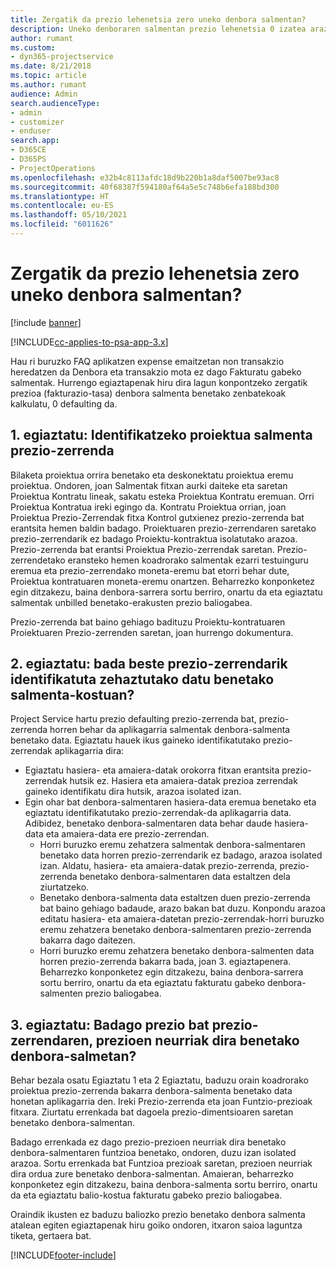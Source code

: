 ```yaml
---
title: Zergatik da prezio lehenetsia zero uneko denbora salmentan?
description: Uneko denboraren salmentan prezio lehenetsia 0 izatea arazoa konpontzeko.
author: rumant
ms.custom:
- dyn365-projectservice
ms.date: 8/21/2018
ms.topic: article
ms.author: rumant
audience: Admin
search.audienceType:
- admin
- customizer
- enduser
search.app:
- D365CE
- D365PS
- ProjectOperations
ms.openlocfilehash: e32b4c8113afdc18d9b220b1a8daf5007be93ac8
ms.sourcegitcommit: 40f68387f594180af64a5e5c748b6efa188bd300
ms.translationtype: HT
ms.contentlocale: eu-ES
ms.lasthandoff: 05/10/2021
ms.locfileid: "6011626"
---
```

# <a name="why-is-price-defaulting-to-zero-on-time-sales-actuals"></a>Zergatik da prezio lehenetsia zero uneko denbora salmentan?

[!include [banner](../includes/psa-now-project-operations.md)]

[!INCLUDE[cc-applies-to-psa-app-3.x](../includes/cc-applies-to-psa-app-3x.md)]

Hau ri buruzko FAQ aplikatzen expense emaitzetan non transakzio heredatzen da Denbora eta transakzio mota ez dago Fakturatu gabeko salmentak. Hurrengo egiaztapenak hiru dira lagun konpontzeko zergatik prezioa (fakturazio-tasa) denbora salmenta benetako zenbatekoak kalkulatu, 0 defaulting da.

## <a name="check-1-identify-the-sales-price-list-for-the-project"></a>1. egiaztatu: Identifikatzeko proiektua salmenta prezio-zerrenda

Bilaketa proiektua orrira benetako eta deskonektatu proiektua eremu proiektua. Ondoren, joan Salmentak fitxan aurki daiteke eta saretan Proiektua Kontratu lineak, sakatu esteka Proiektua Kontratu eremuan. Orri Proiektua Kontratua ireki egingo da. Kontratu Proiektua orrian, joan Proiektua Prezio-Zerrendak fitxa Kontrol gutxienez prezio-zerrenda bat erantsita hemen baldin badago. Proiektuaren prezio-zerrendaren saretako prezio-zerrendarik ez badago Proiektu-kontraktua isolatutako arazoa. Prezio-zerrenda bat erantsi Proiektua Prezio-zerrendak saretan. Prezio-zerrendetako eransteko hemen koadrorako salmentak ezarri testuinguru eremua eta prezio-zerrendako moneta-eremu bat etorri behar dute, Proiektua kontratuaren moneta-eremu onartzen. Beharrezko konponketez egin ditzakezu, baina denbora-sarrera sortu berriro, onartu da eta egiaztatu salmentak unbilled benetako-erakusten prezio baliogabea. 

Prezio-zerrenda bat baino gehiago badituzu Proiektu-kontratuaren Proiektuaren Prezio-zerrenden saretan, joan hurrengo dokumentura.

## <a name="check-2-are-any-of-the-price-lists-identified-above-valid-for-the-specific-date-of-the-time-sales-actual"></a>2. egiaztatu: bada beste prezio-zerrendarik identifikatuta zehaztutako datu benetako salmenta-kostuan?

Project Service hartu prezio defaulting prezio-zerrenda bat, prezio-zerrenda horren behar da aplikagarria salmentak denbora-salmenta benetako data. Egiaztatu hauek ikus gaineko identifikatutako prezio-zerrendak aplikagarria dira:
- Egiaztatu hasiera- eta amaiera-datak orokorra fitxan erantsita prezio-zerrendak hutsik ez. Hasiera eta amaiera-datak prezioa zerrendak gaineko identifikatu dira hutsik, arazoa isolated izan. 
- Egin ohar bat denbora-salmentaren hasiera-data eremua benetako eta egiaztatu identifikatutako prezio-zerrendak-da aplikagarria data. Adibidez, benetako denbora-salmentaren data behar daude hasiera-data eta amaiera-data ere prezio-zerrendan. 
    - Horri buruzko eremu zehatzera salmentak denbora-salmentaren benetako data horren prezio-zerrendarik ez badago, arazoa isolated izan. Aldatu, hasiera- eta amaiera-datak prezio-zerrenda, prezio-zerrenda benetako denbora-salmentaren data estaltzen dela ziurtatzeko. 
    - Benetako denbora-salmenta data estaltzen duen prezio-zerrenda bat baino gehiago badaude, arazo bakan bat duzu. Konpondu arazoa editatu hasiera- eta amaiera-datetan prezio-zerrendak-horri buruzko eremu zehatzera benetako denbora-salmentaren prezio-zerrenda bakarra dago daitezen. 
    - Horri buruzko eremu zehatzera benetako denbora-salmenten data horren prezio-zerrenda bakarra bada, joan 3. egiaztapenera.
Beharrezko konponketez egin ditzakezu, baina denbora-sarrera sortu berriro, onartu da eta egiaztatu fakturatu gabeko denbora-salmenten prezio baliogabea.

## <a name="check-3-is-there-a-price-in-the-price-list-for-the-pricing-dimensions-on-the-time-sales-actual"></a>3. egiaztatu: Badago prezio bat prezio-zerrendaren, prezioen neurriak dira benetako denbora-salmetan?

Behar bezala osatu Egiaztatu 1 eta 2 Egiaztatu, baduzu orain koadrorako proiektua prezio-zerrenda bakarra denbora-salmenta benetako data honetan aplikagarria den. Ireki Prezio-zerrenda eta joan Funtzio-prezioak fitxara. Ziurtatu errenkada bat dagoela prezio-dimentsioaren saretan benetako denbora-salmentan.

Badago errenkada ez dago prezio-prezioen neurriak dira benetako denbora-salmentaren funtzioa benetako, ondoren, duzu izan isolated arazoa. Sortu errenkada bat Funtzioa prezioak saretan, prezioen neurriak dira ordua zure benetako denbora-salmentan. Amaieran, beharrezko konponketez egin ditzakezu, baina denbora-salmenta sortu berriro, onartu da eta egiaztatu balio-kostua fakturatu gabeko prezio baliogabea.

Oraindik ikusten ez baduzu baliozko prezio benetako denbora salmenta atalean egiten egiaztapenak hiru goiko ondoren, itxaron saioa laguntza tiketa, gertaera bat. 



[!INCLUDE[footer-include](../includes/footer-banner.md)]